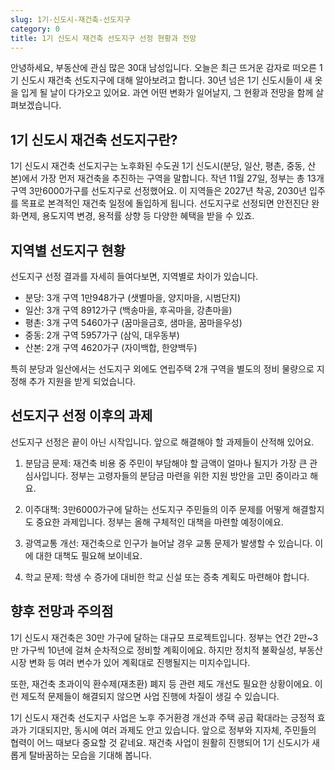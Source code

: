 ```yaml
---
slug: 1기-신도시-재건축-선도지구
category: 0
title: 1기 신도시 재건축 선도지구 선정 현황과 전망
---
```


안녕하세요, 부동산에 관심 많은 30대 남성입니다. 오늘은 최근 뜨거운 감자로 떠오른 1기 신도시 재건축 선도지구에 대해 알아보려고 합니다. 30년 넘은 1기 신도시들이 새 옷을 입게 될 날이 다가오고 있어요. 과연 어떤 변화가 일어날지, 그 현황과 전망을 함께 살펴보겠습니다.

## 1기 신도시 재건축 선도지구란?

1기 신도시 재건축 선도지구는 노후화된 수도권 1기 신도시(분당, 일산, 평촌, 중동, 산본)에서 가장 먼저 재건축을 추진하는 구역을 말합니다. 작년 11월 27일, 정부는 총 13개 구역 3만6000가구를 선도지구로 선정했어요. 이 지역들은 2027년 착공, 2030년 입주를 목표로 본격적인 재건축 일정에 돌입하게 됩니다. 선도지구로 선정되면 안전진단 완화·면제, 용도지역 변경, 용적률 상향 등 다양한 혜택을 받을 수 있죠.

## 지역별 선도지구 현황

선도지구 선정 결과를 자세히 들여다보면, 지역별로 차이가 있습니다.

- 분당: 3개 구역 1만948가구 (샛별마을, 양지마을, 시범단지)
- 일산: 3개 구역 8912가구 (백송마을, 후곡마을, 강촌마을)
- 평촌: 3개 구역 5460가구 (꿈마을금호, 샘마을, 꿈마을우성)
- 중동: 2개 구역 5957가구 (삼익, 대우동부)
- 산본: 2개 구역 4620가구 (자이백합, 한양백두)

특히 분당과 일산에서는 선도지구 외에도 연립주택 2개 구역을 별도의 정비 물량으로 지정해 추가 지원을 받게 되었습니다.

## 선도지구 선정 이후의 과제

선도지구 선정은 끝이 아닌 시작입니다. 앞으로 해결해야 할 과제들이 산적해 있어요.

1. 분담금 문제: 재건축 비용 중 주민이 부담해야 할 금액이 얼마나 될지가 가장 큰 관심사입니다. 정부는 고령자들의 분담금 마련을 위한 지원 방안을 고민 중이라고 해요.

2. 이주대책: 3만6000가구에 달하는 선도지구 주민들의 이주 문제를 어떻게 해결할지도 중요한 과제입니다. 정부는 올해 구체적인 대책을 마련할 예정이에요.

3. 광역교통 개선: 재건축으로 인구가 늘어날 경우 교통 문제가 발생할 수 있습니다. 이에 대한 대책도 필요해 보이네요.

4. 학교 문제: 학생 수 증가에 대비한 학교 신설 또는 증축 계획도 마련해야 합니다.

## 향후 전망과 주의점

1기 신도시 재건축은 30만 가구에 달하는 대규모 프로젝트입니다. 정부는 연간 2만~3만 가구씩 10년에 걸쳐 순차적으로 정비할 계획이에요. 하지만 정치적 불확실성, 부동산 시장 변화 등 여러 변수가 있어 계획대로 진행될지는 미지수입니다.

또한, 재건축 초과이익 환수제(재초환) 폐지 등 관련 제도 개선도 필요한 상황이에요. 이런 제도적 문제들이 해결되지 않으면 사업 진행에 차질이 생길 수 있습니다.

1기 신도시 재건축 선도지구 사업은 노후 주거환경 개선과 주택 공급 확대라는 긍정적 효과가 기대되지만, 동시에 여러 과제도 안고 있습니다. 앞으로 정부와 지자체, 주민들의 협력이 어느 때보다 중요할 것 같네요. 재건축 사업이 원활히 진행되어 1기 신도시가 새롭게 탈바꿈하는 모습을 기대해 봅니다.